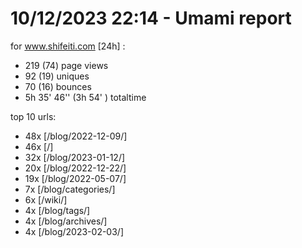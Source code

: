 # 10/12/2023 22:14 - Umami report
for www.shifeiti.com [24h] :

 - 219 (74) page views
 - 92 (19) uniques
 - 70 (16) bounces
 - 5h 35' 46'' (3h 54' ) totaltime


top 10 urls:
 - 48x [/blog/2022-12-09/]
 - 46x [/]
 - 32x [/blog/2023-01-12/]
 - 20x [/blog/2022-12-22/]
 - 19x [/blog/2022-05-07/]
 - 7x [/blog/categories/]
 - 6x [/wiki/]
 - 4x [/blog/tags/]
 - 4x [/blog/archives/]
 - 4x [/blog/2023-02-03/]


